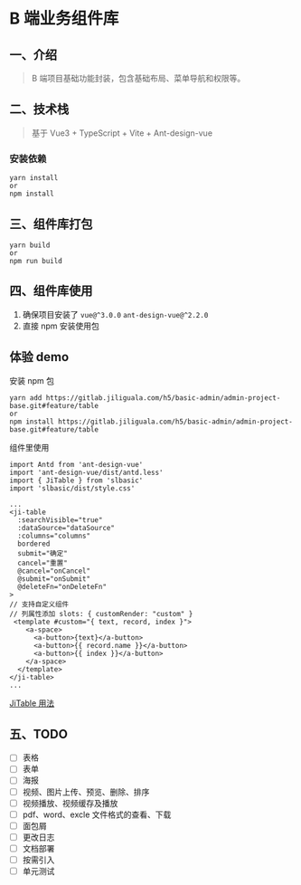 # B 端业务组件库

## 一、介绍

> B 端项目基础功能封装，包含基础布局、菜单导航和权限等。

## 二、技术栈

> 基于 Vue3 + TypeScript + Vite + Ant-design-vue

### 安装依赖

```
yarn install
or
npm install
```

## 三、组件库打包

```
yarn build
or
npm run build
```

## 四、组件库使用

1. 确保项目安装了 `vue@^3.0.0` `ant-design-vue@^2.2.0`
2. 直接 npm 安装使用包

## 体验 demo

安装 npm 包

```
yarn add https://gitlab.jiliguala.com/h5/basic-admin/admin-project-base.git#feature/table
or
npm install https://gitlab.jiliguala.com/h5/basic-admin/admin-project-base.git#feature/table
```

组件里使用

```
import Antd from 'ant-design-vue'
import 'ant-design-vue/dist/antd.less'
import { JiTable } from 'slbasic'
import 'slbasic/dist/style.css'

...
<ji-table
  :searchVisible="true"
  :dataSource="dataSource"
  :columns="columns"
  bordered
  submit="确定"
  cancel="重置"
  @cancel="onCancel"
  @submit="onSubmit"
  @deleteFn="onDeleteFn"
>
// 支持自定义组件
// 列属性添加 slots: { customRender: "custom" }
 <template #custom="{ text, record, index }">
    <a-space>
      <a-button>{text}</a-button>
      <a-button>{{ record.name }}</a-button>
      <a-button>{{ index }}</a-button>
    </a-space>
  </template>
</ji-table>
...
```

[JiTable 用法](https://github.com/Nfinding/hulk/tree/feature/table/src/components/Table)

## 五、TODO

- [ ] 表格
- [ ] 表单
- [ ] 海报
- [ ] 视频、图片上传、预览、删除、排序
- [ ] 视频播放、视频缓存及播放
- [ ] pdf、word、excle 文件格式的查看、下载
- [ ] 面包屑
- [ ] 更改日志
- [ ] 文档部署
- [ ] 按需引入
- [ ] 单元测试
